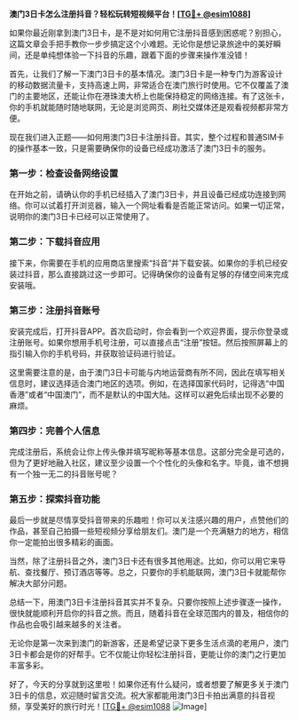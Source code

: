 **澳门3日卡怎么注册抖音？轻松玩转短视频平台！[[TG💪+ @esim1088](https://t.me/s/esim1088)]**

如果你最近刚拿到澳门3日卡，是不是对如何用它注册抖音感到困惑呢？别担心，这篇文章会手把手教你一步步搞定这个小难题。无论你是想记录旅途中的美好瞬间，还是单纯想体验一下抖音的乐趣，跟着下面的步骤来操作准没错！

首先，让我们了解一下澳门3日卡的基本情况。澳门3日卡是一种专门为游客设计的移动数据流量卡，支持高速上网，非常适合在澳门旅行时使用。它不仅覆盖了澳门的主要地区，还能让你在港珠澳大桥上也能保持稳定的网络连接。有了这张卡，你的手机就能随时随地联网，无论是浏览网页、刷社交媒体还是观看视频都非常方便。

现在我们进入正题——如何用澳门3日卡注册抖音。其实，整个过程和普通SIM卡的操作基本一致，只是需要确保你的设备已经成功激活了澳门3日卡的服务。

### 第一步：检查设备网络设置

在开始之前，请确认你的手机已经插入了澳门3日卡，并且设备已经成功连接到网络。你可以试着打开浏览器，输入一个网址看看是否能正常访问。如果一切正常，说明你的澳门3日卡已经可以正常使用了。

### 第二步：下载抖音应用

接下来，你需要在手机的应用商店里搜索“抖音”并下载安装。如果你的手机已经安装过抖音，那么直接跳过这一步即可。记得确保你的设备有足够的存储空间来完成安装哦。

### 第三步：注册抖音账号

安装完成后，打开抖音APP。首次启动时，你会看到一个欢迎界面，提示你登录或注册账号。如果你想用手机号注册，可以直接点击“注册”按钮。然后按照屏幕上的指引输入你的手机号码，并获取验证码进行验证。

这里需要注意的是，由于澳门3日卡可能与内地运营商有所不同，因此在填写相关信息时，建议选择适合澳门地区的选项。例如，在选择国家代码时，记得选“中国香港”或者“中国澳门”，而不是默认的中国大陆。这样可以避免后续出现不必要的麻烦。

### 第四步：完善个人信息

完成注册后，系统会让你上传头像并填写昵称等基本信息。这部分完全是可选的，但为了更好地融入社区，建议至少设置一个个性化的头像和名字。毕竟，谁不想拥有一个独一无二的抖音账号呢？

### 第五步：探索抖音功能

最后一步就是尽情享受抖音带来的乐趣啦！你可以关注感兴趣的用户，点赞他们的作品，甚至自己拍摄一些短视频分享给朋友们。澳门是一个充满魅力的地方，相信你一定能拍出很多精彩的画面。

当然，除了注册抖音之外，澳门3日卡还有很多其他用途。比如，你可以用它来导航、查找餐厅、预订酒店等等。总之，只要你的手机能联网，澳门3日卡就能帮你解决大部分问题。

总结一下，用澳门3日卡注册抖音其实并不复杂。只要你按照上述步骤逐一操作，很快就能顺利开启你的抖音之旅。而且，随着抖音在全球范围内的普及，相信你的作品也会吸引越来越多的关注者。

无论你是第一次来到澳门的新游客，还是希望记录下更多生活点滴的老用户，澳门3日卡都会是你的好帮手。它不仅能让你轻松注册抖音，更能让你的澳门之行更加丰富多彩。

好了，今天的分享就到这里啦！如果你还有什么疑问，或者想要了解更多关于澳门3日卡的信息，欢迎随时留言交流。祝大家都能用澳门3日卡拍出满意的抖音视频，享受美好的旅行时光！[[TG💪+ @esim1088](https://t.me/s/esim1088) ![Image](https://i.postimg.cc/4NQfJmqS/Snipaste-2025-05-13-00-14-12.png)]